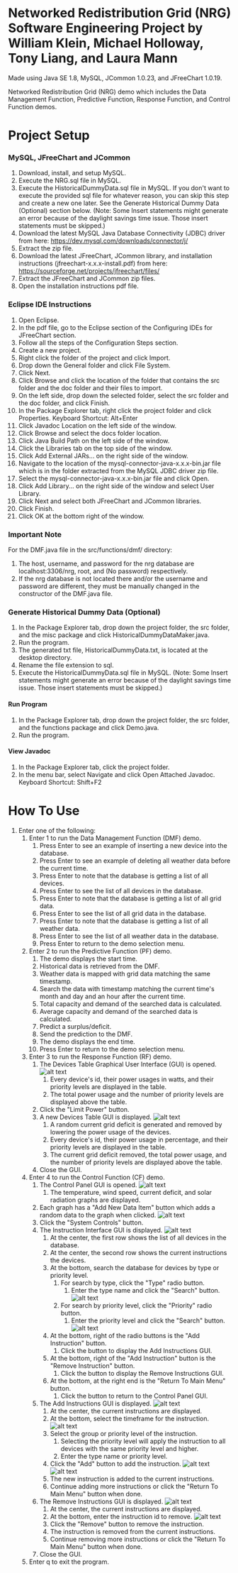 # Networked Redistribution Grid (NRG) Software Engineering Project by William Klein, Michael Holloway, Tony Liang, and Laura Mann

Made using Java SE 1.8, MySQL, JCommon 1.0.23, and JFreeChart 1.0.19.

Networked Redistribution Grid (NRG) demo which includes the Data Management Function, Predictive Function, Response Function, and Control Function demos.

# Project Setup

### MySQL, JFreeChart and JCommon
1. Download, install, and setup MySQL.
2. Execute the NRG.sql file in MySQL.
3. Execute the HistoricalDummyData.sql file in MySQL. If you don't want to execute the provided sql file for whatever reason, you can skip this step and create a new one later. See the Generate Historical Dummy Data 
(Optional) section below. (Note: Some Insert statements might generate an error because of the daylight savings time issue. Those insert statements must be skipped.)
4. Download the latest MySQL Java Database Connectivity (JDBC) driver from here: https://dev.mysql.com/downloads/connector/j/
5. Extract the zip file.
6. Download the latest JFreeChart, JCommon library, and installation instructions (jfreechart-x.x.x-install.pdf) from here: https://sourceforge.net/projects/jfreechart/files/
7. Extract the JFreeChart and JCommon zip files.
8. Open the installation instructions pdf file.

### Eclipse IDE Instructions
1. Open Eclipse.
2. In the pdf file, go to the Eclipse section of the Configuring IDEs for JFreeChart section.
3. Follow all the steps of the Configuration Steps section.
4. Create a new project.
5. Right click the folder of the project and click Import.
6. Drop down the General folder and click File System.
7. Click Next.
8. Click Browse and click the location of the folder that contains the src folder and the doc folder and their files to import.
9. On the left side, drop down the selected folder, select the src folder and the doc folder, and click Finish.
10. In the Package Explorer tab, right click the project folder and click Properties. Keyboard Shortcut: Alt+Enter
11. Click Javadoc Location on the left side of the window.
12. Click Browse and select the docs folder location.
13. Click Java Build Path on the left side of the window.
14. Click the Libraries tab on the top side of the window.
15. Click Add External JARs... on the right side of the window.
16. Navigate to the location of the mysql-connector-java-x.x.x-bin.jar file which is in the folder extracted from the MySQL JDBC driver zip file.
17. Select the mysql-connector-java-x.x.x-bin.jar file and click Open.
18. Click Add Library... on the right side of the window and select User Library.
19. Click Next and select both JFreeChart and JCommon libraries.
20. Click Finish.
21. Click OK at the bottom right of the window.

### Important Note
For the DMF.java file in the src/functions/dmf/ directory:
1. The host, username, and password for the nrg database are localhost:3306/nrg, root, and (No password) respectively.
2. If the nrg database is not located there and/or the username and password are different, they must be manually changed in the constructor of the DMF.java file.

### Generate Historical Dummy Data (Optional)
1. In the Package Explorer tab, drop down the project folder, the src folder, and the misc package and click HistoricalDummyDataMaker.java.
2. Run the program.
3. The generated txt file, HistoricalDummyData.txt, is located at the desktop directory.
4. Rename the file extension to sql.
5. Execute the HistoricalDummyData.sql file in MySQL. (Note: Some Insert statements might generate an error because of the daylight savings time issue. Those insert statements must be skipped.)

#### Run Program
1. In the Package Explorer tab, drop down the project folder, the src folder, and the functions package and click Demo.java.
2. Run the program.

#### View Javadoc
1. In the Package Explorer tab, click the project folder.
2. In the menu bar, select Navigate and click Open Attached Javadoc. Keyboard Shortcut: Shift+F2

# How To Use
1. Enter one of the following:
	1. Enter 1 to run the Data Management Function (DMF) demo.
		1. Press Enter to see an example of inserting a new device into the database.
		2. Press Enter to see an example of deleting all weather data before the current time.
		3. Press Enter to note that the database is getting a list of all devices.
		4. Press Enter to see the list of all devices in the database.
		5. Press Enter to note that the database is getting a list of all grid data.
		6. Press Enter to see the list of all grid data in the database.
		7. Press Enter to note that the database is getting a list of all weather data.
		8. Press Enter to see the list of all weather data in the database.
		9. Press Enter to return to the demo selection menu.
	2. Enter 2 to run the Predictive Function (PF) demo.
		1. The demo displays the start time.
		2. Historical data is retrieved from the DMF.
		3. Weather data is mapped with grid data matching the same timestamp.
		4. Search the data with timestamp matching the current time's month and day and an hour after the current time.
		5. Total capacity and demand of the searched data is calculated.
		6. Average capacity and demand of the searched data is calculated.
		7. Predict a surplus/deficit.
		8. Send the prediction to the DMF.
		9. The demo displays the end time.
		10. Press Enter to return to the demo selection menu.
	3. Enter 3 to run the Response Function (RF) demo.
		1. The Devices Table Graphical User Interface (GUI) is opened.
		![alt text](https://github.com/tliang1/Academic-Projects/raw/master/Classes/CS%20437/Latest/images/instructions/response_function_devices_table_gui.png "Response Function Devices Table GUI")
			1. Every device's id, their power usages in watts, and their priority levels are displayed in the table.
			2. The total power usage and the number of priority levels are displayed above the table.
		2. Click the "Limit Power" button.
		3. A new Devices Table GUI is displayed.
		![alt text](https://github.com/tliang1/Academic-Projects/raw/master/Classes/CS%20437/Latest/images/instructions/response_function_devices_table_gui_2.png "Response Function Devices Table GUI 2")
			1. A random current grid deficit is generated and removed by lowering the power usage of the devices.
			2. Every device's id, their power usage in percentage, and their priority levels are displayed in the table.
			3. The current grid deficit removed, the total power usage, and the number of priority levels are displayed above the table.
		4. Close the GUI.
	4. Enter 4 to run the Control Function (CF) demo.
		1. The Control Panel GUI is opened.
		![alt text](https://github.com/tliang1/Academic-Projects/raw/master/Classes/CS%20437/Latest/images/instructions/control_function_control_panel_gui.png "Control Function Control Panel GUI")
			1. The temperature, wind speed, current deficit, and solar radiation graphs are displayed.
		2. Each graph has a "Add New Data Item" button which adds a random data to the graph when clicked.
		![alt text](https://github.com/tliang1/Academic-Projects/raw/master/Classes/CS%20437/Latest/images/instructions/control_function_control_panel_gui_2.png "Control Function Control Panel GUI 2")
		3. Click the "System Controls" button.
		4. The Instruction Interface GUI is displayed.
		![alt text](https://github.com/tliang1/Academic-Projects/raw/master/Classes/CS%20437/Latest/images/instructions/control_function_instruction_interface_gui.png "Control Function Instruction Interface GUI")
			1. At the center, the first row shows the list of all devices in the database.
			2. At the center, the second row shows the current instructions the devices.
			3. At the bottom, search the database for devices by type or priority level.
				1. For search by type, click the "Type" radio button.
					1. Enter the type name and click the "Search" button.
					![alt text](https://github.com/tliang1/Academic-Projects/raw/master/Classes/CS%20437/Latest/images/instructions/control_function_instruction_interface_gui_search_by_type.png "Control Function Instruction Interface GUI Search By Type")
				2. For search by priority level, click the "Priority" radio button.
					1. Enter the priority level and click the "Search" button.
					![alt text](https://github.com/tliang1/Academic-Projects/raw/master/Classes/CS%20437/Latest/images/instructions/control_function_instruction_interface_gui_search_by_priority.png "Control Function Instruction Interface GUI Search By Priority")
			4. At the bottom, right of the radio buttons is the "Add Instruction" button.
				1. Click the button to display the Add Instructions GUI.
			5. At the bottom, right of the "Add Instruction" button is the "Remove Instruction" button.
				1. Click the button to display the Remove Instructions GUI.
			6. At the bottom, at the right end is the "Return To Main Menu" button.
				1. Click the button to return to the Control Panel GUI.
		5. The Add Instructions GUI is displayed.
		![alt text](https://github.com/tliang1/Academic-Projects/raw/master/Classes/CS%20437/Latest/images/instructions/control_function_add_instructions_gui.png "Control Function Add Instructions GUI")
			1. At the center, the current instructions are displayed.
			2. At the bottom, select the timeframe for the instruction.
			![alt text](https://github.com/tliang1/Academic-Projects/raw/master/Classes/CS%20437/Latest/images/instructions/control_function_add_instructions_gui_select_timeframe.png "Control Function Add Instructions GUI Select Timeframe")
			3. Select the group or priority level of the instruction.
				1. Selecting the priority level will apply the instruction to all devices with the same priority level and higher.
				2. Enter the type name or priority level.
			4. Click the "Add" button to add the instruction.
			![alt text](https://github.com/tliang1/Academic-Projects/raw/master/Classes/CS%20437/Latest/images/instructions/control_function_add_instructions_gui_add_by_type.png "Control Function Add Instructions GUI Add By Type")
			![alt text](https://github.com/tliang1/Academic-Projects/raw/master/Classes/CS%20437/Latest/images/instructions/control_function_add_instructions_gui_add_by_priority.png "Control Function Add Instructions GUI Add By Priority")
			5. The new instruction is added to the current instructions.
			6. Continue adding more instructions or click the "Return To Main Menu" button when done.
		6. The Remove Instructions GUI is displayed.
		![alt text](https://github.com/tliang1/Academic-Projects/raw/master/Classes/CS%20437/Latest/images/instructions/control_function_remove_instructions_gui.png "Control Function Remove Instructions GUI")
			1. At the center, the current instructions are displayed.
			2. At the bottom, enter the instruction id to remove.
			![alt text](https://github.com/tliang1/Academic-Projects/raw/master/Classes/CS%20437/Latest/images/instructions/control_function_remove_instructions_gui_remove_by_id.png "Control Function Remove Instructions GUI Remove By Id")
			3. Click the "Remove" button to remove the instruction.
			4. The instruction is removed from the current instructions.
			5. Continue removing more instructions or click the "Return To Main Menu" button when done.
		7. Close the GUI.
	5. Enter q to exit the program.